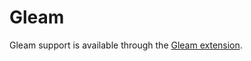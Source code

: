 # Gleam

Gleam support is available through the [Gleam extension](https://github.com/zed-industries/zed/tree/main/extensions/gleam).
